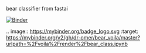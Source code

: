 bear classifier from fastai

[![Binder](https://mybinder.org/badge_logo.svg)](https://mybinder.org/v2/gh/dr-omer/bear_voila/master?urlpath=%2Fvoila%2Frender%2Fbear_class.ipynb)

.. image:: https://mybinder.org/badge_logo.svg
 :target: https://mybinder.org/v2/gh/dr-omer/bear_voila/master?urlpath=%2Fvoila%2Frender%2Fbear_class.ipynb

